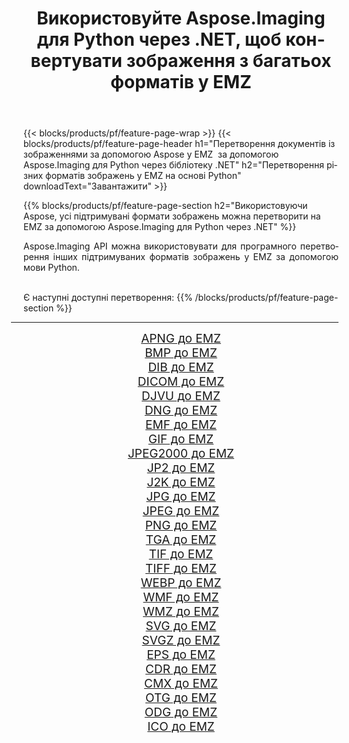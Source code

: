 ﻿---
title: Використовуйте Aspose.Imaging для Python через .NET, щоб конвертувати зображення з багатьох форматів у EMZ 
weight: 3920
url: /uk/python-net/conversion/to/emz 
lang: uk
langdirlevel: 2
locales: zh-hans,ja,it,ru,de,es,fr,nl,id,lt,pl,pt,vi,tr,ko,zh-hant,ar,hi,th,sv,cs,uk,he
description: Ви можете використовувати Aspose.Imaging для Python через бібліотеку .NET для перетворення різноманітних форматів у EMZ
---

{{< blocks/products/pf/feature-page-wrap >}}
{{< blocks/products/pf/feature-page-header h1="Перетворення документів із зображеннями за допомогою Aspose у EMZ  за допомогою Aspose.Imaging для Python через бібліотеку .NET" h2="Перетворення різних форматів зображень у EMZ на основі Python" downloadText="Завантажити" >}}


{{% blocks/products/pf/feature-page-section  h2="Використовуючи Aspose, усі підтримувані формати зображень можна перетворити на EMZ за допомогою Aspose.Imaging для Python через .NET" %}}
<p align=justify>Aspose.Imaging API можна використовувати для програмного перетворення інших підтримуваних форматів зображень у EMZ за допомогою мови Python.</p>
<br/>
Є наступні доступні перетворення:
{{% /blocks/products/pf/feature-page-section %}}
<div class="container-fluid productfamilypage bg-gray">
    <div class="convertypes bg-gray agp-content section">
        <div class="container">
		<hr style="margin-left:-20px;"/>
		<div class="row other-converters" style="gap: 10px;font-size: 19px;text-align:center;">
		    <div class='col-md-2 other-converter remove-lp remove-rp'><a href="/imaging/uk/python-net/conversion/apng-to-emz" style="padding:15px;">APNG до EMZ</a></div>
<div class='col-md-2 other-converter remove-lp remove-rp'><a href="/imaging/uk/python-net/conversion/bmp-to-emz" style="padding:15px;">BMP до EMZ</a></div>
<div class='col-md-2 other-converter remove-lp remove-rp'><a href="/imaging/uk/python-net/conversion/dib-to-emz" style="padding:15px;">DIB до EMZ</a></div>
<div class='col-md-2 other-converter remove-lp remove-rp'><a href="/imaging/uk/python-net/conversion/dicom-to-emz" style="padding:15px;">DICOM до EMZ</a></div>
<div class='col-md-2 other-converter remove-lp remove-rp'><a href="/imaging/uk/python-net/conversion/djvu-to-emz" style="padding:15px;">DJVU до EMZ</a></div>
<div class='col-md-2 other-converter remove-lp remove-rp'><a href="/imaging/uk/python-net/conversion/dng-to-emz" style="padding:15px;">DNG до EMZ</a></div>
<div class='col-md-2 other-converter remove-lp remove-rp'><a href="/imaging/uk/python-net/conversion/emf-to-emz" style="padding:15px;">EMF до EMZ</a></div>
<div class='col-md-2 other-converter remove-lp remove-rp'><a href="/imaging/uk/python-net/conversion/gif-to-emz" style="padding:15px;">GIF до EMZ</a></div>
<div class='col-md-2 other-converter remove-lp remove-rp'><a href="/imaging/uk/python-net/conversion/jpeg2000-to-emz" style="padding:15px;">JPEG2000 до EMZ</a></div>
<div class='col-md-2 other-converter remove-lp remove-rp'><a href="/imaging/uk/python-net/conversion/jp2-to-emz" style="padding:15px;">JP2 до EMZ</a></div>
<div class='col-md-2 other-converter remove-lp remove-rp'><a href="/imaging/uk/python-net/conversion/j2k-to-emz" style="padding:15px;">J2K до EMZ</a></div>
<div class='col-md-2 other-converter remove-lp remove-rp'><a href="/imaging/uk/python-net/conversion/jpg-to-emz" style="padding:15px;">JPG до EMZ</a></div>
<div class='col-md-2 other-converter remove-lp remove-rp'><a href="/imaging/uk/python-net/conversion/jpeg-to-emz" style="padding:15px;">JPEG до EMZ</a></div>
<div class='col-md-2 other-converter remove-lp remove-rp'><a href="/imaging/uk/python-net/conversion/png-to-emz" style="padding:15px;">PNG до EMZ</a></div>
<div class='col-md-2 other-converter remove-lp remove-rp'><a href="/imaging/uk/python-net/conversion/tga-to-emz" style="padding:15px;">TGA до EMZ</a></div>
<div class='col-md-2 other-converter remove-lp remove-rp'><a href="/imaging/uk/python-net/conversion/tif-to-emz" style="padding:15px;">TIF до EMZ</a></div>
<div class='col-md-2 other-converter remove-lp remove-rp'><a href="/imaging/uk/python-net/conversion/tiff-to-emz" style="padding:15px;">TIFF до EMZ</a></div>
<div class='col-md-2 other-converter remove-lp remove-rp'><a href="/imaging/uk/python-net/conversion/webp-to-emz" style="padding:15px;">WEBP до EMZ</a></div>
<div class='col-md-2 other-converter remove-lp remove-rp'><a href="/imaging/uk/python-net/conversion/wmf-to-emz" style="padding:15px;">WMF до EMZ</a></div>
<div class='col-md-2 other-converter remove-lp remove-rp'><a href="/imaging/uk/python-net/conversion/wmz-to-emz" style="padding:15px;">WMZ до EMZ</a></div>
<div class='col-md-2 other-converter remove-lp remove-rp'><a href="/imaging/uk/python-net/conversion/svg-to-emz" style="padding:15px;">SVG до EMZ</a></div>
<div class='col-md-2 other-converter remove-lp remove-rp'><a href="/imaging/uk/python-net/conversion/svgz-to-emz" style="padding:15px;">SVGZ до EMZ</a></div>
<div class='col-md-2 other-converter remove-lp remove-rp'><a href="/imaging/uk/python-net/conversion/eps-to-emz" style="padding:15px;">EPS до EMZ</a></div>
<div class='col-md-2 other-converter remove-lp remove-rp'><a href="/imaging/uk/python-net/conversion/cdr-to-emz" style="padding:15px;">CDR до EMZ</a></div>
<div class='col-md-2 other-converter remove-lp remove-rp'><a href="/imaging/uk/python-net/conversion/cmx-to-emz" style="padding:15px;">CMX до EMZ</a></div>
<div class='col-md-2 other-converter remove-lp remove-rp'><a href="/imaging/uk/python-net/conversion/otg-to-emz" style="padding:15px;">OTG до EMZ</a></div>
<div class='col-md-2 other-converter remove-lp remove-rp'><a href="/imaging/uk/python-net/conversion/odg-to-emz" style="padding:15px;">ODG до EMZ</a></div>
<div class='col-md-2 other-converter remove-lp remove-rp'><a href="/imaging/uk/python-net/conversion/ico-to-emz" style="padding:15px;">ICO до EMZ</a></div>
                </div>
        </div>
    </div>
</div>
<br/>

